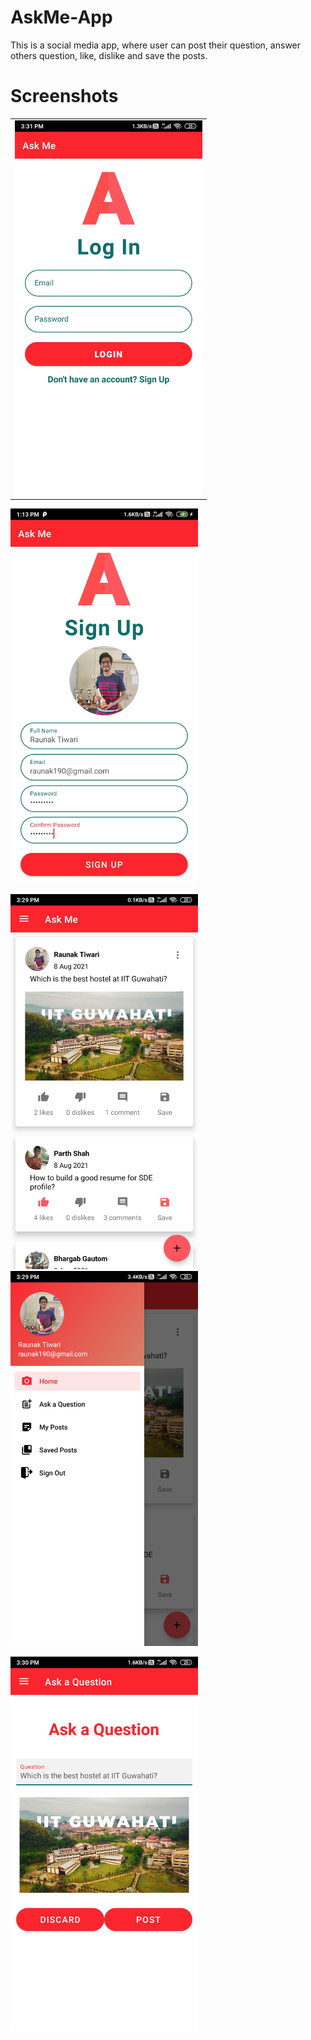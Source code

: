 # AskMe-App
This is a social media app, where user can post their question, answer others question, like, dislike and save the posts.

# Screenshots
<table><tr><td>
  <img src = "Screenshots/login.jpg" width = 300>
</td></tr></table>
<img src = "Screenshots/signup.jpg" width = 300>

<img src = "Screenshots/home.jpg" width = 300>            <img src = "Screenshots/sidebar.jpg" width = 300>

<img src = "Screenshots/postques.jpg" width = 300>
